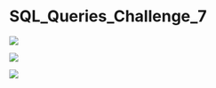 # SQL_Queries_Challenge_7

![](images/PYPL_daily_returns)

![](images/PYPL_cumulative_returns)

![](images/ETF_cumulative_returns)
